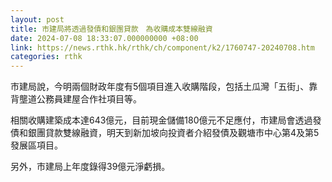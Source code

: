 ```yaml
---
layout: post
title: 市建局將透過發債和銀團貸款　為收購成本雙線融資
date: 2024-07-08 18:33:07.000000000 +08:00
link: https://news.rthk.hk/rthk/ch/component/k2/1760747-20240708.htm
categories: rthk
---
```


巿建局說，今明兩個財政年度有5個項目進入收購階段，包括土瓜灣「五街」、靠背壟道公務員建屋合作社項目等。

相關收購建築成本達643億元，目前現金儲備180億元不足應付，市建局會透過發債和銀團貸款雙線融資，明天到新加坡向投資者介紹發債及觀塘市中心第4及第5發展區項目。

另外，市建局上年度錄得39億元淨虧損。

